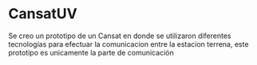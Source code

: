 # CansatUV
Se creo un prototipo de un Cansat en donde se utilizaron diferentes tecnologías para efectuar la comunicacion entre la estacion terrena, este prototipo es unicamente la parte de comunicación
